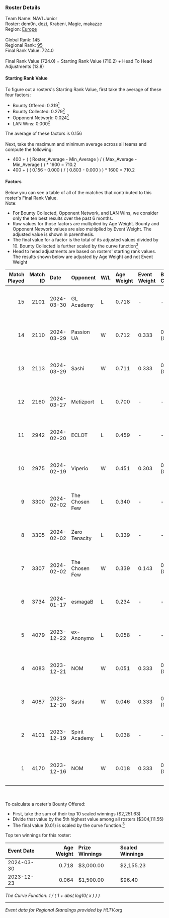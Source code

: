 ### Roster Details<br />
Team Name: NAVI Junior<br />
Roster: dem0n, dezt, Krabeni, Magic, makazze<br />
Region: [Europe]( ../standings_europe.md)<br />
<br />
Global Rank: [145](../standings_global.md)<br />
Regional Rank: [95]( ../standings_europe.md)<br />
Final Rank Value:  724.0<br />
<br />
Final Rank Value (724.0) = Starting Rank Value (710.2) + Head To Head Adjustments (13.8)<br />

#### Starting Rank Value<br />
To figure out a rosters's Starting Rank Value, first take the average of these four factors:<br />
- Bounty Offered: 0.319[<sup>1</sup>](#table2)
- Bounty Collected: 0.279[<sup>2</sup>](#table1)
- Opponent Network: 0.024[<sup>2</sup>](#table1)
- LAN Wins: 0.000[<sup>2</sup>](#table1)

The average of these factors is 0.156<br />
<br />
Next, take the maximum and minimum average across all teams and compute the following:<br />
- 400 + ( ( Roster_Average - Min_Average ) / ( Max_Average - Min_Average ) ) * 1600 = 710.2
- 400 + ( ( 0.156 - 0.000 ) / ( 0.803 - 0.000 ) ) * 1600 = 710.2


#### Factors<br />
Below you can see a table of all of the matches that contributed to this roster's Final Rank Value.<br />
Note:<br />

- For Bounty Collected, Opponent Network, and LAN Wins, we consider only the ten best results over the past 6 months.
- Raw values for those factors are multiplied by Age Weight. Bounty and Opponent Network values are also multiplied by Event Weight. The adjusted value is shown in parenthesis.
- The final value for a factor is the total of its adjusted values divided by 10. Bounty Collected is further scaled by the curve function[<sup>3</sup>](#curveFunction)
- Head to head adjustments are based on rosters' starting rank values. The results shown below are adjusted by Age Weight and not Event Weight
<span id="table1"></span><br />


| Match Played | Match ID | Date       | Opponent       | W/L | Age Weight | Event Weight | Bounty Collected | Opponent Network | LAN Wins  | H2H Adj. | Roster                                   |
| -: | -: | :- | :- | :- | :- | :- | :- | :- | :- | -: | :- |
|           15 |     2101 | 2024-03-30 | GL Academy     | L   | 0.718      | -            | -                | -                | -         |    -9.97 | dem0n, dezt, Krabeni, Magic, makazze     |
|           14 |     2110 | 2024-03-29 | Passion UA     | W   | 0.712      | 0.333        | 0.088 (0.021)    | 0.905 (0.215)    | 0 (0.000) |    18.11 | dem0n, dezt, Krabeni, Magic, makazze     |
|           13 |     2113 | 2024-03-29 | Sashi          | W   | 0.711      | 0.333        | 0.022 (0.005)    | 0.053 (0.013)    | 0 (0.000) |    11.49 | dem0n, dezt, Krabeni, Magic, makazze     |
|           12 |     2160 | 2024-03-27 | Metizport      | L   | 0.700      | -            | -                | -                | -         |    -3.01 | dem0n, dezt, Krabeni, Magic, makazze     |
|           11 |     2942 | 2024-02-20 | ECLOT          | L   | 0.459      | -            | -                | -                | -         |    -0.81 | alkarenn, dem0n, Krabeni, Magic, makazze |
|           10 |     2975 | 2024-02-19 | Viperio        | W   | 0.451      | 0.303        | 0.000 (0.000)    | 0.021 (0.003)    | 0 (0.000) |     3.78 | alkarenn, dem0n, Krabeni, Magic, makazze |
|            9 |     3300 | 2024-02-02 | The Chosen Few | L   | 0.340      | -            | -                | -                | -         |    -5.61 | dem0n, fnl, Krabeni, Magic, makazze      |
|            8 |     3305 | 2024-02-02 | Zero Tenacity  | L   | 0.339      | -            | -                | -                | -         |    -1.13 | dem0n, fnl, Krabeni, Magic, makazze      |
|            7 |     3307 | 2024-02-02 | The Chosen Few | W   | 0.339      | 0.143        | 0.002 (0.000)    | 0.167 (0.008)    | 0 (0.000) |     5.12 | dem0n, fnl, Krabeni, Magic, makazze      |
|            6 |     3734 | 2024-01-17 | esmagaB        | L   | 0.234      | -            | -                | -                | -         |    -3.50 | dem0n, fnl, Krabeni, Magic, makazze      |
|            5 |     4079 | 2023-12-22 | ex-Anonymo     | L   | 0.058      | -            | -                | -                | -         |    -1.11 | dem0n, fnl, Krabeni, Magic, makazze      |
|            4 |     4083 | 2023-12-21 | NOM            | W   | 0.051      | 0.333        | 0.000 (0.000)    | 0.003 (0.000)    | 0 (0.000) |     0.58 | dem0n, fnl, Krabeni, Magic, makazze      |
|            3 |     4087 | 2023-12-20 | Sashi          | W   | 0.046      | 0.333        | 0.000 (0.000)    | 0.002 (0.000)    | 0 (0.000) |     0.31 | dem0n, fnl, Krabeni, Magic, makazze      |
|            2 |     4101 | 2023-12-19 | Spirit Academy | L   | 0.038      | -            | -                | -                | -         |    -0.65 | dem0n, fnl, Krabeni, Magic, makazze      |
|            1 |     4170 | 2023-12-16 | NOM            | W   | 0.018      | 0.333        | 0.000 (0.000)    | 0.003 (0.000)    | 0 (0.000) |     0.20 | dem0n, fnl, Krabeni, Magic, makazze      |

<br />
<span id="table2"></span><br />
To calculate a roster's Bounty Offered:<br />

- First, take the sum of their top 10 scaled winnings ($2,251.63)
- Divide that value by the 5th highest value among all rosters ($304,111.55)
- The final value (0.01) is scaled by the curve function.[<sup>3</sup>](#curveFunction)

Top ten winnings for this roster:<br />

| Event Date | Age Weight | Prize Winnings | Scaled Winnings |
| :- | -: | :- | :- |
| 2024-03-30 |      0.718 | $3,000.00      | $2,155.23       |
| 2023-12-23 |      0.064 | $1,500.00      | $96.40          |


<span id="curveFunction"></span>_The Curve Function: 1 / ( 1 + abs( log10( x ) ) )_<br />

---
_Event data for Regional Standings provided by HLTV.org_<br />
